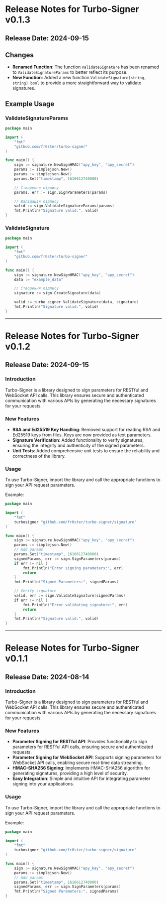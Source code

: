# Release Notes for Turbo-Signer v0.1.3

## Release Date: 2024-09-15

## Changes
- **Renamed Function**: The function `ValidateSignature` has been renamed to `ValidateSignatureParams` to better reflect its purpose.
- **New Function**: Added a new function `ValidateSignature(string, string) bool` to provide a more straightforward way to validate signatures.

## Example Usage
### ValidateSignatureParams
```go
package main

import (
    "fmt"
    "github.com/fr0ster/turbo-signer"
)

func main() {
    sign := signature.NewSignHMAC("apy_key", "apy_secret")
	params := simplejson.New()
    params := simplejson.New()
    params.Set("timestamp", 1610612740000)

    // Створення підпису
    params, err := sign.SignParameters(params)

    // Валідація підпису
    valid := sign.ValidateSignatureParams(params)
    fmt.Println("Signature valid:", valid)
}

```
### ValidateSignature
```go
package main

import (
    "fmt"
    "github.com/fr0ster/turbo-signer"
)

func main() {
    sign := signature.NewSignHMAC("apy_key", "apy_secret")
    data := "example_data"

    // Створення підпису
    signature := sign.CreateSignature(data)

    valid := turbo_signer.ValidateSignature(data, signature)
    fmt.Println("Signature valid:", valid)
}

```

---

# Release Notes for Turbo-Signer v0.1.2

## Release Date: 2024-09-15

### Introduction
Turbo-Signer is a library designed to sign parameters for RESTful and WebSocket API calls. This library ensures secure and authenticated communication with various APIs by generating the necessary signatures for your requests.

### New Features
- **RSA and Ed25519 Key Handling**: Removed support for reading RSA and Ed25519 keys from files. Keys are now provided as text parameters.
- **Signature Verification**: Added functionality to verify signatures, ensuring the integrity and authenticity of the signed parameters.
- **Unit Tests**: Added comprehensive unit tests to ensure the reliability and correctness of the library.

### Usage
To use Turbo-Signer, import the library and call the appropriate functions to sign your API request parameters.

Example:
```go
package main

import (
    "fmt"
    turbosigner "github.com/fr0ster/turbo-signer/signature"
)

func main() {
    sign := signature.NewSignHMAC("apy_key", "apy_secret")
    params := simplejson.New()
    // Add params
    params.Set("timestamp", 1610612740000)
    signedParams, err := sign.SignParameters(params)
    if err != nil {
        fmt.Println("Error signing parameters:", err)
        return
    }
    fmt.Println("Signed Parameters:", signedParams)

    // Verify signature
    valid, err := sign.ValidateSignature(signedParams)
    if err != nil {
        fmt.Println("Error validating signature:", err)
        return
    }
    fmt.Println("Signature valid:", valid)
}

```

---

# Release Notes for Turbo-Signer v0.1.1

## Release Date: 2024-08-14

### Introduction
Turbo-Signer is a library designed to sign parameters for RESTful and WebSocket API calls. This library ensures secure and authenticated communication with various APIs by generating the necessary signatures for your requests.

### New Features
- **Parameter Signing for RESTful API**: Provides functionality to sign parameters for RESTful API calls, ensuring secure and authenticated requests.
- **Parameter Signing for WebSocket API**: Supports signing parameters for WebSocket API calls, enabling secure real-time data streaming.
- **HMAC-SHA256 Signing**: Implements HMAC-SHA256 algorithm for generating signatures, providing a high level of security.
- **Easy Integration**: Simple and intuitive API for integrating parameter signing into your applications.

### Usage
To use Turbo-Signer, import the library and call the appropriate functions to sign your API request parameters.

Example:
```go
package main

import (
    "fmt"
    turbosigner "github.com/fr0ster/turbo-signer/signature"
)

func main() {
    sign := signature.NewSignHMAC("apy_key", "apy_secret")
    params := simplejson.New()
    // Add params
    params.Set("timestamp", 1610612740000)
    signedParams, err := sign.SignParameters(params)
    fmt.Println("Signed Parameters:", signedParams)
}

```